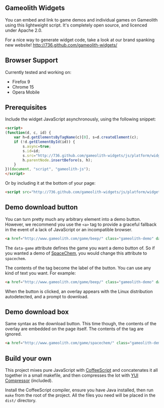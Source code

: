 Gameolith Widgets
-----------------

You can embed and link to game demos and individual games on Gameolith using this lightweight script. It's completely open source, and licenced under Apache 2.0.

For a nice way to generate widget code, take a look at our brand spanking new website! http://736.github.com/gameolith-widgets/

Browser Support
---------------

Currently tested and working on:

  * Firefox 9
  * Chrome 15
  * Opera Mobile

Prerequisites
-------------

Include the widget JavaScript asynchronously, using the following snippet:

``` html
<script>
(function(d, c, id) {
	var h=d.getElementsByTagName(c)[0], s=d.createElement(c);
	if (!d.getElementById(id)) {
		s.async=true;
		s.id=id;
		s.src="http://736.github.com/gameolith-widgets/js/platform/widgets.min.js";
		h.parentNode.insertBefore(s, h);
	}
})(document, "script", "gameolith-js");
</script>
```

Or by including it at the bottom of your page:

``` html
<script src="http://736.github.com/gameolith-widgets/js/platform/widgets.min.js" id="gameolith-js"></script>
```

Demo download button
--------------------

You can turn pretty much any arbitrary element into a demo button. However, we recommend you use the `<a>` tag to provide a graceful fallback in the event of a lack of JavaScript or an incompatible browser.

``` html
<a href="http://www.gameolith.com/game/beep/" class="gameolith-demo" data-widget="button" data-game="beep">Try BEEP for GNU/Linux</a>
```

The `data-game` attribute defines the game you want a demo button of. So if you wanted a demo of [SpaceChem](http://www.gameolith.com/game/spacechem/), you would change this attribute to `spacechem`.

The contents of the tag become the label of the button. You can use any kind of text you want. For example:

``` html
<a href="http://www.gameolith.com/game/beep/" class="gameolith-demo" data-widget="button" data-game="beep">BEEP Linux Demo</a>
```

When the button is clicked, an overlay appears with the Linux distribution autodetected, and a prompt to download.

Demo download box
-----------------

Same syntax as the download button. This time though, the contents of the overlay are embedded on the page itself. The contents of the tag are ignored.

``` html
<a href="http://www.gameolith.com/game/spacechem/" class="gameolith-demo" data-widget="box" data-game="spacechem">Try SpaceChem for GNU/Linux</a>
```

Build your own
--------------

This project mixes pure JavaScript with [CoffeeScript](http://coffeescript.org) and concatenates it all together in a small makefile, and then compresses the lot with [YUI Compressor](http://developer.yahoo.com/yui/compressor/) (included).

Install the CoffeeScript compiler, ensure you have Java installed, then run `make` from the root of the project. All the files you need will be placed in the `dist/` directory.